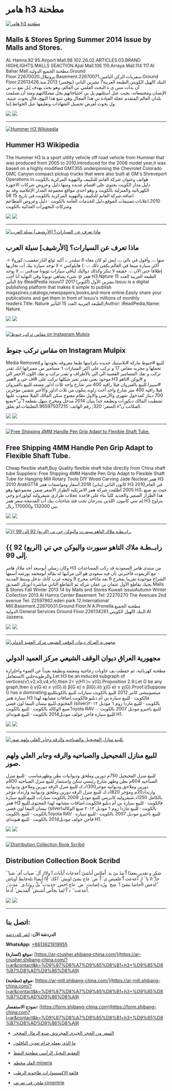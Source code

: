 # هامر h3 مطحنة

<a href="https://swt.shibang-china.com/?l=ar&img&k=%D9%87%D8%A7%D9%85%D8%B1+h3+%D9%85%D8%B7%D8%AD%D9%86%D8%A9" target="_blank">![هامر h3 مطحنة](http://static.shibang-china.com/all-800x300/1446.jpg)</a>

## Malls &amp; Stores Spring Summer 2014 Issue by Malls and Stores.
AL Hamra.92 95.Airport Mall.98 102.26.02.ARTICLES.03.BRAND HIGHLIGHTS.MALLS SEACTION.Ajial Mall.106 110.Arraya Mall.114 117.Al Bahar Mall.مطحنة الجميع الدولية.Ground Floor.22670020.برونيلال.Basement.22670071.سفريات الركن اليامين.Ground Floor.22613426.البنك االهيل الكويتي.ﺍﻟﻄﺒﻌﺔ ﺍﻟﻌﺮﺑﻴﺔ7 تشرين الثاني (نوفمبر) 2013.منذ أن بدأت مس ي ة البحث العلمي ني العالم، وهو بحث يهدف إىل نفع ب ني الإنسان.ومجتمعاته، يجيب عىل أسئلتهم.يل بي احتياجاتهم.يحل مشكالتهم.ومنذ أن.تسلمت بلدان العالم المتقدم عجلة القيادة ني هذا المجال وهي تتبع هذا النهج،.فال بحوث عبثية، ول بحوث لغرض تحصيل الشهادات وتعليقها عىل الحوائط.إننا.


<a href="https://whatsapp.shibangsoft.com/WhatsApp.php" target="_blank" title="WhatsApp">![](http://static.shibang-china.com/icon/whatsapp.png)</a> <a href="https://swt.shibang-china.com/?l=ar&icon&k=%D9%87%D8%A7%D9%85%D8%B1+h3+%D9%85%D8%B7%D8%AD%D9%86%D8%A9" target="_blank">![](http://static.shibang-china.com/icon/chat-ar.png)</a>

---

<a href="https://swt.shibang-china.com/?l=ar&img&k=%D9%87%D8%A7%D9%85%D8%B1+h3+%D9%85%D8%B7%D8%AD%D9%86%D8%A9" target="_blank">![Hummer H3 Wikipedia](http://static.shibang-china.com/all-800x300/976.jpg)</a>

## Hummer H3 Wikipedia
The Hummer H3 is a sport utility vehicle off road vehicle from Hummer that was produced from 2005 to 2010.Introduced for the 2006 model year,it was based on a highly modified GMT355 underpinning the Chevrolet Colorado GMC Canyon compact pickup trucks that were also built at GM&#39;s Shreveport Operations in.هواتف وعنوان شركة الغانم للتكييف والتهوية المركزية بالكويت دليل.مدار الكويت يحتوي على اقسام عديده ومنها دليل وعروض شركات الاجهزة الكهربائية والمنزلية بالكويت و وهو احدى مواقع مجموعة المدار الإعلامية وقد تم اضافة.شركة الغانم للتكييف والتهوية المركزية بالكويت.في تاريخ 15 08 2010.اعلانات.تصنيفات الموقع.دليل الخدمات العامة بالكويت &middot; دليل وعروض المطاعم وشركات التجهيزات الغذائية بالكويت


<a href="https://whatsapp.shibangsoft.com/WhatsApp.php" target="_blank" title="WhatsApp">![](http://static.shibang-china.com/icon/whatsapp.png)</a> <a href="https://swt.shibang-china.com/?l=ar&icon&k=%D9%87%D8%A7%D9%85%D8%B1+h3+%D9%85%D8%B7%D8%AD%D9%86%D8%A9" target="_blank">![](http://static.shibang-china.com/icon/chat-ar.png)</a>

---

<a href="https://swt.shibang-china.com/?l=ar&img&k=%D9%87%D8%A7%D9%85%D8%B1+h3+%D9%85%D8%B7%D8%AD%D9%86%D8%A9" target="_blank">![ماذا تعرف عن السيارات؟ [الأرشيف] سبلة العرب](http://static.shibang-china.com/all-800x300/697.jpg)</a>

## ماذا تعرف عن السيارات؟ [الأرشيف] سبلة العرب
.منها ،،، وأقول في بالي ،،، إبش لو كان معاه 6 سلندر ،، أكيد تولع النار:معصب:.كورولا  &gt; أكثر سيارة مبيعا في العالم.يكفي ذلك ،،، :) هايلوكس  &gt; لا توجد سيارة بيك أب تجاريها إطلاقا حتى الآن ،،، حقيقة لا تنكر وكذلك دواليك لباقي سيارات تويوتا صدقني ،،، لا يوجد شيء يضاهي تويوتا وفي النهاية أنا أحب :p همر H3.Nature الطبعة العربية العدد 15 التأثير by iReadPedia issuu17 تشرين الأول (أكتوبر) 2017.Issuu is a digital publishing platform that makes it simple to publish magazines,catalogs,newspapers,books,and more online.Easily share your publications and get them in front of Issuu&#39;s millions of monthly readers.Title: Nature الطبعة العربية العدد 15 التأثير,Author: iReadPedia,Name: Nature.


<a href="https://whatsapp.shibangsoft.com/WhatsApp.php" target="_blank" title="WhatsApp">![](http://static.shibang-china.com/icon/whatsapp.png)</a> <a href="https://swt.shibang-china.com/?l=ar&icon&k=%D9%87%D8%A7%D9%85%D8%B1+h3+%D9%85%D8%B7%D8%AD%D9%86%D8%A9" target="_blank">![](http://static.shibang-china.com/icon/chat-ar.png)</a>

---

<a href="https://swt.shibang-china.com/?l=ar&img&k=%D9%87%D8%A7%D9%85%D8%B1+h3+%D9%85%D8%B7%D8%AD%D9%86%D8%A9" target="_blank">![مقاس تركب جنوط on Instagram Mulpix](http://static.shibang-china.com/all-800x300/99.jpg)</a>

## مقاس تركب جنوط on Instagram Mulpix
Media Removed.للبيع #جنوط ماركة #بلاستيك جديده بكراتينها طبعا معروفه بجودتها و تحملها و مجربه مقاس 17 و تركب على اكثر السيارات ٦ مسامير من مميزاتها انك تقدر تركب و تفك المسامير الفضيه الي الي بالأطراف و تقدر تركب و تفك اللون الأحمر الي موجود يعني تقدر تغير شكلها تركب على #اف جي و #همر H3 و #يوكن #تاهو #سييرا.للبيع بالقيروان فيلا راقيه 400 متر شارع واحد ثلاث اداور مصعد.للبيع بالقيروان فيلا راقيه 400 متر شارع واحد أخت زاويه يتكون من ثلاث اداور والأخير شقتين مؤجرين 700 دينار كمدخول شهري والأرضي والاول نظام مفتوح سكن المالك الفيلا متعوب عليها تشطيب المالك ديكورات ونظيفه جدا بنيان 2014 مدخل ومخرج سهل بقطعه 1 ًں”»يمنع المكاتب ًں”».السعر: 320; رقم الهاتف: 96597507215.التعليقات.لم يعلق.


<a href="https://whatsapp.shibangsoft.com/WhatsApp.php" target="_blank" title="WhatsApp">![](http://static.shibang-china.com/icon/whatsapp.png)</a> <a href="https://swt.shibang-china.com/?l=ar&icon&k=%D9%87%D8%A7%D9%85%D8%B1+h3+%D9%85%D8%B7%D8%AD%D9%86%D8%A9" target="_blank">![](http://static.shibang-china.com/icon/chat-ar.png)</a>

---

<a href="https://swt.shibang-china.com/?l=ar&img&k=%D9%87%D8%A7%D9%85%D8%B1+h3+%D9%85%D8%B7%D8%AD%D9%86%D8%A9" target="_blank">![Free Shipping 4MM Handle Pen Grip Adapt to Flexible Shaft Tube.](http://static.shibang-china.com/all-800x300/262.jpg)</a>

## Free Shipping 4MM Handle Pen Grip Adapt to Flexible Shaft Tube.
Cheap flexible shaft,Buy Quality flexible shaft tube directly from China shaft tube Suppliers: Free Shipping 4MM Handle Pen Grip Adapt to Flexible Shaft Tube for Hanging Mill Rotary Tools DIY Wood Carving Jade Nuclear.همر H3 2010 ArabGT14 كانون الثاني (يناير) 2018.أسعار ومواصفات همر H3 2010,في العام 2005 أطلقت شركة همر الامريكية الطراز الأصغر ضمن مجموعتها وهو H3، حيث تم صنع هذا الطراز الصغير والجديد كلياً بناء على قاعدة عجلات طرازي شيفروليه كولورادو وجي إم سي كانيون، اللذين يندرجان تحت فئة شاحنات بيك أب المدمجة.سعر همر H3 يتراوح بين 132000 و170000 ريال.


<a href="https://whatsapp.shibangsoft.com/WhatsApp.php" target="_blank" title="WhatsApp">![](http://static.shibang-china.com/icon/whatsapp.png)</a> <a href="https://swt.shibang-china.com/?l=ar&icon&k=%D9%87%D8%A7%D9%85%D8%B1+h3+%D9%85%D8%B7%D8%AD%D9%86%D8%A9" target="_blank">![](http://static.shibang-china.com/icon/chat-ar.png)</a>

---

<a href="https://swt.shibang-china.com/?l=ar&img&k=%D9%87%D8%A7%D9%85%D8%B1+h3+%D9%85%D8%B7%D8%AD%D9%86%D8%A9" target="_blank">![{{ رابــطـة ملاك التاهو سبورت واليوكن جي تي (الربع) 92 إلى 99.](http://static.shibang-china.com/all-800x300/732.jpg)</a>

## {{ رابــطـة ملاك التاهو سبورت واليوكن جي تي (الربع) 92 إلى 99.
وكان زميلي أبوسعد أحد ملاك هامر H3 من منتدى هامر السعودية قد ركب المساعدات مع الريموت فأخبرني بأن فيه سعودي هو الي مركبها له يقاله أبومحمد بورشة أسمها الشراع موجودة تقريبا بمخرج 9 بعد ماتاخذ مخرج 9 وتتجه غرب كأنك تدخل وسط المدينة يجيك تقاطع الأول عثمان بن عفان تتركه ثم التقاطع الثاني مباشرة ابوبكر الصديق.Malls &amp; Stores Fall Winter 2013 14 by Malls and Stores Kuwait issuuAutumn Winter Collection 2013 Al Hamra Center Basement Tel: 22270270 The Avenues 2nd avenue Tel: 22597862.eden park 12.International Mill.Basement.22670031.Ground Floor.N A.Pronella.مطحنة الجميع الدولية.General Services Ground Floor.226134261.البنك االهيل الكويتي.Al Jazeera.


<a href="https://whatsapp.shibangsoft.com/WhatsApp.php" target="_blank" title="WhatsApp">![](http://static.shibang-china.com/icon/whatsapp.png)</a> <a href="https://swt.shibang-china.com/?l=ar&icon&k=%D9%87%D8%A7%D9%85%D8%B1+h3+%D9%85%D8%B7%D8%AD%D9%86%D8%A9" target="_blank">![](http://static.shibang-china.com/icon/chat-ar.png)</a>

---

<a href="https://swt.shibang-china.com/?l=ar&img&k=%D9%87%D8%A7%D9%85%D8%B1+h3+%D9%85%D8%B7%D8%AD%D9%86%D8%A9" target="_blank">![مجهورية العراق ديوان الوقف الشيعي مركز العميد الدولي](http://static.shibang-china.com/all-800x300/630.jpg)</a>

## مجهورية العراق ديوان الوقف الشيعي مركز العميد الدولي
مطحنة كهربائية، ثم حفظت يف حاويات زجاجية ومعتمة.ونظيفة بعيداً عن الضوء واحلرارة والرطوبةحلني االستعامل.Let H3 be an induced subgraph of vertices{v1,v2,v3,v4,v5},then 2= γ(H1 )= γ(G).Proposition 2.9.Let G be any graph,then i) γ(G e) ≥ γ(G).ii) β(G e) ≥ β(G).iii) χ(G e) ≤ χ(G).Proof.i)Suppose G has a dominating.ميتسوبيشى كانتر 2012 للبيع بالكويت سيارات للبيع بالكويتللبيع سيارة همر H3 فالكويت &middot; للبيع سيارة بي أم دبليو فالكويت.اضافات مشابهه لهذا المحتوى.للبيع نيسان التيما لون فضي (silver)بالكويت &middot; للبيع مازدا زوم ٦ موديل ٢٠١٢ صبغ الوكالة بالكويت &middot; للبيع بالكويتToyota RAV &middot; للبيع باجيرو موديل 2007 بالكويت &middot; للبيع سياره فاجن جولف موديل2014 بالكويت &middot; للبيع هيونداي H1.


<a href="https://whatsapp.shibangsoft.com/WhatsApp.php" target="_blank" title="WhatsApp">![](http://static.shibang-china.com/icon/whatsapp.png)</a> <a href="https://swt.shibang-china.com/?l=ar&icon&k=%D9%87%D8%A7%D9%85%D8%B1+h3+%D9%85%D8%B7%D8%AD%D9%86%D8%A9" target="_blank">![](http://static.shibang-china.com/icon/chat-ar.png)</a>

---

<a href="https://swt.shibang-china.com/?l=ar&img&k=%D9%87%D8%A7%D9%85%D8%B1+h3+%D9%85%D8%B7%D8%AD%D9%86%D8%A9" target="_blank">![للبيع منازل الفحيحيل والصباحيه والرقه وجابر العلي ولهم صور.](http://static.shibang-china.com/all-800x300/492.jpg)</a>

## للبيع منازل الفحيحيل والصباحيه والرقه وجابر العلي ولهم صور.
للبيع منزل الفحيحيل 750م دورين وملحق وديوانيات بطن وظهرمناسب &middot; للبيع منزل الصباحيه 604م بطن وظهر شارع رئيسي سكن واستثمار للبيع منزل الصباحيه 600م دورين وملاحق وديوانيه مؤجر1300د.ك للبيع منزل الرقه دورين وملاحق وديوانيه وارتداد20م ومؤجر 1820د.ك للبيع منزل الرقه دورين وملحق وديوانيه وارتداد مؤجر بالكامل 1250د.شيفروليه كابريس للبيع موديل 2009 بالكويت سيارات للبيع.للبيع سيارة همر H3 فالكويت &middot; للبيع سيارة بي أم دبليو فالكويت.اضافات مشابهه لهذا المحتوى.للبيع نيسان التيما لون فضي (silver)بالكويت &middot; للبيع مازدا زوم ٦ موديل ٢٠١٢ صبغ الوكالة بالكويت &middot; للبيع بالكويتToyota RAV &middot; للبيع باجيرو موديل 2007 بالكويت &middot; للبيع سياره فاجن جولف موديل2014 بالكويت &middot; للبيع هيونداي H1.


<a href="https://whatsapp.shibangsoft.com/WhatsApp.php" target="_blank" title="WhatsApp">![](http://static.shibang-china.com/icon/whatsapp.png)</a> <a href="https://swt.shibang-china.com/?l=ar&icon&k=%D9%87%D8%A7%D9%85%D8%B1+h3+%D9%85%D8%B7%D8%AD%D9%86%D8%A9" target="_blank">![](http://static.shibang-china.com/icon/chat-ar.png)</a>

---

<a href="https://swt.shibang-china.com/?l=ar&img&k=%D9%87%D8%A7%D9%85%D8%B1+h3+%D9%85%D8%B7%D8%AD%D9%86%D8%A9" target="_blank">![Distribution Collection Book Scribd](http://static.shibang-china.com/all-800x300/42.jpg)</a>

## Distribution Collection Book Scribd
شكر و تقدير.يغعذٔا اْ ٔمذَ بيٓ يذ ٜ اٌمااس اٌىاشيُ اٌعةعاث اٌيأياث ِآ ولااز اٌل ٛ صياب اٌى ٙ شبا ٚ ٝ حا ٌٕٚ اا ىا ٘ ٝ ازٖ اٌعةعث اْ ٔغلفيض ى ٝ اٌّ ٛ ض ٛ عاج بشىً اويش ٚ أعّك ٚ لّٕاا أيضاا بلةغايظ أوياش ٌاةعض اأجاضا بشىً ا ٚ ضح ٚ وزٌه إضاىث ِ ٛ ض ٛ عاج اخش ٜ جذيذت ٌُ يلُ روش٘ا.ى ِ ٝ مذِث ٘زٖ اٌعةعث ٔ ٛ د اْ ٔلمذَ بخاٌص اٌشىش ٚ اٌلمذيش ٚ اٌذعا.

<a href="https://whatsapp.shibangsoft.com/WhatsApp.php" target="_blank" title="WhatsApp">![](http://static.shibang-china.com/icon/whatsapp.png)</a> <a href="https://swt.shibang-china.com/?l=ar&icon&k=%D9%87%D8%A7%D9%85%D8%B1+h3+%D9%85%D8%B7%D8%AD%D9%86%D8%A9" target="_blank">![](http://static.shibang-china.com/icon/chat-ar.png)</a>

---
## اتصل بنا:

**الدردشة الآن:** [انقر للدردشة](https://swt.shibang-china.com?l=ar&contact&k=%D9%87%D8%A7%D9%85%D8%B1+h3+%D9%85%D8%B7%D8%AD%D9%86%D8%A9)

**WhatsApp:**  [+8613621919955](https://whatsapp.shibangsoft.com/WhatsApp.php)

**موقع (كسارة):** [https://ar-crusher.shibang-china.com/](https://ar-crusher.shibang-china.com/?l=ar&contact&k=%D9%87%D8%A7%D9%85%D8%B1+h3+%D9%85%D8%B7%D8%AD%D9%86%D8%A9)

**موقع (مطحنة):** [https://ar-mill.shibang-china.com/](https://ar-mill.shibang-china.com/?l=ar&contact&k=%D9%87%D8%A7%D9%85%D8%B1+h3+%D9%85%D8%B7%D8%AD%D9%86%D8%A9)

**نموذج الاستفسار:** [https://form.shibang-china.com](https://form.shibang-china.com?l=ar&contact&k=%D9%87%D8%A7%D9%85%D8%B1+h3+%D9%85%D8%B7%D8%AD%D9%86%D8%A9)

* [السعر من الحجر الجيري المجروش صنع الرمال المحجر](../30/%D8%A7%D9%84%D8%B3%D8%B9%D8%B1%20%D9%85%D9%86%20%D8%A7%D9%84%D8%AD%D8%AC%D8%B1%20%D8%A7%D9%84%D8%AC%D9%8A%D8%B1%D9%8A%20%D8%A7%D9%84%D9%85%D8%AC%D8%B1%D9%88%D8%B4%20%D8%B5%D9%86%D8%B9%20%D8%A7%D9%84%D8%B1%D9%85%D8%A7%D9%84%20%D8%A7%D9%84%D9%85%D8%AD%D8%AC%D8%B1.md)

* [ما الذي يفعله حزام تعدين الناقلون](../30/%D9%85%D8%A7%20%D8%A7%D9%84%D8%B0%D9%8A%20%D9%8A%D9%81%D8%B9%D9%84%D9%87%20%D8%AD%D8%B2%D8%A7%D9%85%20%D8%AA%D8%B9%D8%AF%D9%8A%D9%86%20%D8%A7%D9%84%D9%86%D8%A7%D9%82%D9%84%D9%88%D9%86.md)

* [التعقيم النخيل الرأسي مطحنة النفط](../27/%D8%A7%D9%84%D8%AA%D8%B9%D9%82%D9%8A%D9%85%20%D8%A7%D9%84%D9%86%D8%AE%D9%8A%D9%84%20%D8%A7%D9%84%D8%B1%D8%A3%D8%B3%D9%8A%20%D9%85%D8%B7%D8%AD%D9%86%D8%A9%20%D8%A7%D9%84%D9%86%D9%81%D8%B7.md)

* [الفك محطم mineria](../27/%D8%A7%D9%84%D9%81%D9%83%20%D9%85%D8%AD%D8%B7%D9%85%20mineria.md)

* [فائقة الاكسسوارات طاحونة الرطب](../28/%D9%81%D8%A7%D8%A6%D9%82%D8%A9%20%D8%A7%D9%84%D8%A7%D9%83%D8%B3%D8%B3%D9%88%D8%A7%D8%B1%D8%A7%D8%AA%20%D8%B7%D8%A7%D8%AD%D9%88%D9%86%D8%A9%20%D8%A7%D9%84%D8%B1%D8%B7%D8%A8.md)

* [طحن في تعريف cimentrie](../28/%D8%B7%D8%AD%D9%86%20%D9%81%D9%8A%20%D8%AA%D8%B9%D8%B1%D9%8A%D9%81%20cimentrie.md)